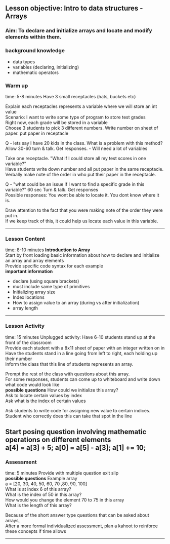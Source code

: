 ## Lesson objective: Intro to data structures - Arrays

### Aim: To declare and initialize arrays and locate and modify elements within them.

### background knowledge
- data types
- variables (declaring, initializing)
- mathematic operators

### Warm up
time: 5-8 minutes
Have 3 small receptacles (hats, buckets etc)<br>

Explain each receptacles represents a variable where we will store an int value<br>
Scenario: I want to write some type of program to store test grades<br>
Right now, each grade will be stored in a variable<br>
Choose 3 students to pick 3 different numbers. Write number on sheet of paper. put paper in receptacle<br>

Q - lets say I have 20 kids in the class. What is a problem with this method?<br>
Allow 30-60 turn & talk. Get responses. - Will need a lot of variables<br>

Take one receptacle. "What if I could store all my test scores in one variable?"<br>
Have students write down number and all put paper in the same receptacle.<br>
Verbally make note of the order in who put their paper in the receptacle.<br>

Q - "what could be an issue if I want to find a specific grade in this variable?"
60 sec Turn & talk. Get responses<br>
Possible responses: You wont be able to locate it. You dont know where it is.<br>

Draw attention to the fact that you were making note of the order they were put in.<br>
If we keep track of this, it could help us locate each value in this variable.<br>

---

### Lesson Content
time: 8-10 minutes
**Introduction to Array**<br>
Start by front loading basic information about how to declare and initialize an array and array elements<br>
Provide specific code syntax for each example<br>
**important information**
- declare (using square brackets)
- must include same type of primitives
- Initializing array size
- Index locations
- How to assign value to an array (during vs after initialization)
- array length

---

### Lesson Activity
time: 15 minutes
Unplugged activity: Have 6-10 students stand up at the front of the classroom<br>
Provide each student with a 8x11 sheet of paper with an integer written on in<br>
Have the students stand in a line going from left to right, each holding up their number<br>
Inform the class that this line of students represents an array.<br>

Prompt the rest of the class with questions about this array.<br>
For some responses, students can come up to whiteboard and write down what code would look like<br>
**possible questions**
How could we initialize this array?<br>
Ask to locate certain values by index<br>
Ask what is the index of certain values<br>

Ask students to write code for assigning new value to certain indices.<br>
Student who correctly does this can take that spot in the line<br>

Start posing question involving mathematic operations on different elements<br>
a[4] = a[3] + 5;
a[0] = a[5] - a[3];
a[1] += 10;
---

### Assessment
time: 5 minutes
Provide with multiple question exit slip<br>
**possible questions**
Example array <br>
a = [20, 30, 40, 50, 60, 70 ,80, 90, 100]<br>
What is at index 6 of this array?<br>
What is the index of 50 in this array?<br>
How would you change the element 70 to 75 in this array<br>
What is the length of this array?<br>

Because of the short answer type questions that can be asked about arrays,<br>
After a more formal individualized assessment, plan a kahoot to reinforce these concepts if time allows<br>


---
